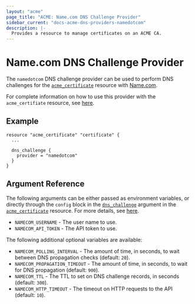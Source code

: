 ```yaml
---
layout: "acme"
page_title: "ACME: Name.com DNS Challenge Provider"
sidebar_current: "docs-acme-dns-providers-namedotcom"
description: |-
  Provides a resource to manage certificates on an ACME CA.
---
```


# Name.com DNS Challenge Provider

The `namedotcom` DNS challenge provider can be used to perform DNS challenges for
the [`acme_certificate`][resource-acme-certificate] resource with
[Name.com][provider-service-page].

[resource-acme-certificate]: /docs/providers/acme/r/certificate.html
[provider-service-page]: https://www.name.com/

For complete information on how to use this provider with the `acme_certifiate`
resource, see [here][resource-acme-certificate-dns-challenges].

[resource-acme-certificate-dns-challenges]: /docs/providers/acme/r/certificate.html#using-dns-challenges

## Example

```hcl
resource "acme_certificate" "certificate" {
  ...

  dns_challenge {
    provider = "namedotcom"
  }
}
```

## Argument Reference

The following arguments can be either passed as environment variables, or
directly through the `config` block in the
[`dns_challenge`][resource-acme-certificate-dns-challenge-arg] argument in the
[`acme_certificate`][resource-acme-certificate] resource. For more details, see
[here][resource-acme-certificate-dns-challenges].

[resource-acme-certificate-dns-challenge-arg]: /docs/providers/acme/r/certificate.html#dns_challenge

* `NAMECOM_USERNAME` - The user name to use.
* `NAMECOM_API_TOKEN` - The API token to use.

The following additional optional variables are available:

* `NAMECOM_POLLING_INTERVAL` - The amount of time, in seconds, to wait between
  DNS propagation checks (default: `20`).
* `NAMECOM_PROPAGATION_TIMEOUT` - The amount of time, in seconds, to wait for DNS
  propagation (default: `900`).
* `NAMECOM_TTL` - The TTL to set on DNS challenge records, in seconds (default:
  `300`).
* `NAMECOM_HTTP_TIMEOUT` - The timeout on HTTP requests to the API (default:
  `10`).

